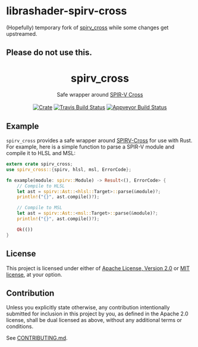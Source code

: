 # librashader-spirv-cross

(Hopefully) temporary fork of [spirv_cross](https://github.com/grovesNL/spirv_cross) while some changes get upstreamed.

**Please do not use this.**
---

<h1 align="center">
  spirv_cross
</h1>
<div align="center">
  Safe wrapper around <a href="https://github.com/KhronosGroup/SPIRV-Cross">SPIR-V Cross</a>
</div>
<br />
<div align="center">
  <a href="https://crates.io/crates/spirv_cross"><img src="https://img.shields.io/crates/v/spirv_cross.svg?label=spirv_cross" alt="Crate"></a> <a href="https://travis-ci.org/grovesNL/spirv_cross"><img src="https://travis-ci.org/grovesNL/spirv_cross.svg?branch=master" alt="Travis Build Status" /></a> <a href="https://ci.appveyor.com/project/grovesNL/spirv-cross/branch/master"><img src="https://ci.appveyor.com/api/projects/status/ja22j0ueje51sd76/branch/master?svg=true" alt="Appveyor Build Status" /></a>
</div>

## Example

`spirv_cross` provides a safe wrapper around [SPIRV-Cross](https://github.com/KhronosGroup/SPIRV-Cross) for use with Rust. For example, here is a simple function to parse a SPIR-V module and compile it to HLSL and MSL:

```rust
extern crate spirv_cross;
use spirv_cross::{spirv, hlsl, msl, ErrorCode};

fn example(module: spirv::Module) -> Result<(), ErrorCode> {
    // Compile to HLSL
    let ast = spirv::Ast::<hlsl::Target>::parse(&module)?;
    println!("{}", ast.compile()?);

    // Compile to MSL
    let ast = spirv::Ast::<msl::Target>::parse(&module)?;
    println!("{}", ast.compile()?);

    Ok(())
}
```

## License

This project is licensed under either of [Apache License, Version
2.0](LICENSE-APACHE) or [MIT license](LICENSE-MIT), at your option.

## Contribution

Unless you explicitly state otherwise, any contribution intentionally submitted
for inclusion in this project by you, as defined in the Apache 2.0 license,
shall be dual licensed as above, without any additional terms or conditions.

See [CONTRIBUTING.md](CONTRIBUTING.md).
